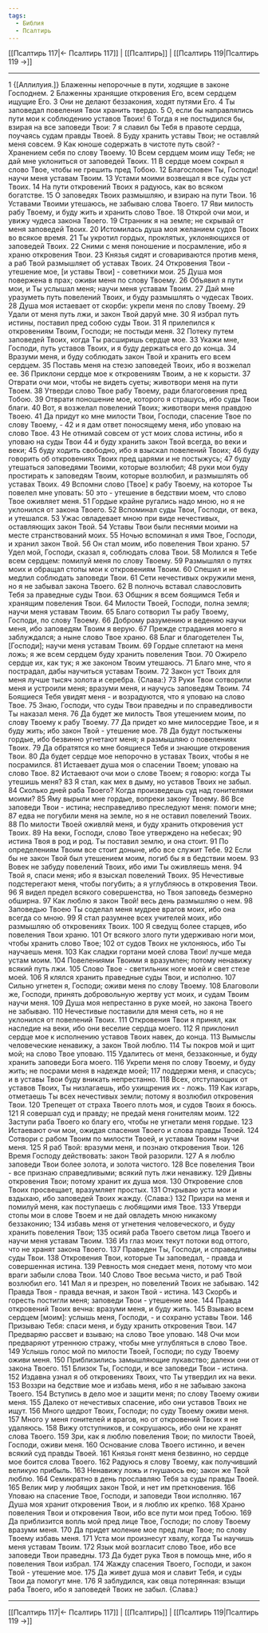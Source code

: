 ```yaml
---
tags:
  - Библия
  - Псалтирь
---
```

[[Псалтирь 117|← Псалтирь 117]] | [[Псалтирь]] | [[Псалтирь 119|Псалтирь 119 →]]

---
1 {[Аллилуия.]} Блаженны непорочные в пути, ходящие в законе Господнем.
2 Блаженны хранящие откровения Его, всем сердцем ищущие Его.
3 Они не делают беззакония, ходят путями Его.
4 Ты заповедал повеления Твои хранить твердо.
5 О, если бы направлялись пути мои к соблюдению уставов Твоих!
6 Тогда я не постыдился бы, взирая на все заповеди Твои:
7 я славил бы Тебя в правоте сердца, поучаясь судам правды Твоей.
8 Буду хранить уставы Твои; не оставляй меня совсем.
9 Как юноше содержать в чистоте путь свой? - Хранением себя по слову Твоему.
10 Всем сердцем моим ищу Тебя; не дай мне уклониться от заповедей Твоих.
11 В сердце моем сокрыл я слово Твое, чтобы не грешить пред Тобою.
12 Благословен Ты, Господи! научи меня уставам Твоим.
13 Устами моими возвещал я все суды уст Твоих.
14 На пути откровений Твоих я радуюсь, как во всяком богатстве.
15 О заповедях Твоих размышляю, и взираю на пути Твои.
16 Уставами Твоими утешаюсь, не забываю слова Твоего.
17 Яви милость рабу Твоему, и буду жить и хранить слово Твое.
18 Открой очи мои, и увижу чудеса закона Твоего.
19 Странник я на земле; не скрывай от меня заповедей Твоих.
20 Истомилась душа моя желанием судов Твоих во всякое время.
21 Ты укротил гордых, проклятых, уклоняющихся от заповедей Твоих.
22 Сними с меня поношение и посрамление, ибо я храню откровения Твои.
23 Князья сидят и сговариваются против меня, а раб Твой размышляет об уставах Твоих.
24 Откровения Твои - утешение мое, [и уставы Твои] - советники мои.
25 Душа моя повержена в прах; оживи меня по слову Твоему.
26 Объявил я пути мои, и Ты услышал меня; научи меня уставам Твоим.
27 Дай мне уразуметь путь повелений Твоих, и буду размышлять о чудесах Твоих.
28 Душа моя истаевает от скорби: укрепи меня по слову Твоему.
29 Удали от меня путь лжи, и закон Твой даруй мне.
30 Я избрал путь истины, поставил пред собою суды Твои.
31 Я прилепился к откровениям Твоим, Господи; не постыди меня.
32 Потеку путем заповедей Твоих, когда Ты расширишь сердце мое.
33 Укажи мне, Господи, путь уставов Твоих, и я буду держаться его до конца.
34 Вразуми меня, и буду соблюдать закон Твой и хранить его всем сердцем.
35 Поставь меня на стезю заповедей Твоих, ибо я возжелал ее.
36 Приклони сердце мое к откровениям Твоим, а не к корысти.
37 Отврати очи мои, чтобы не видеть суеты; животвори меня на пути Твоем.
38 Утверди слово Твое рабу Твоему, ради благоговения пред Тобою.
39 Отврати поношение мое, которого я страшусь, ибо суды Твои благи.
40 Вот, я возжелал повелений Твоих; животвори меня правдою Твоею.
41 Да придут ко мне милости Твои, Господи, спасение Твое по слову Твоему, -
42 и я дам ответ поносящему меня, ибо уповаю на слово Твое.
43 Не отнимай совсем от уст моих слова истины, ибо я уповаю на суды Твои
44 и буду хранить закон Твой всегда, во веки и веки;
45 буду ходить свободно, ибо я взыскал повелений Твоих;
46 буду говорить об откровениях Твоих пред царями и не постыжусь;
47 буду утешаться заповедями Твоими, которые возлюбил;
48 руки мои буду простирать к заповедям Твоим, которые возлюбил, и размышлять об уставах Твоих.
49 Вспомни слово [Твое] к рабу Твоему, на которое Ты повелел мне уповать:
50 это - утешение в бедствии моем, что слово Твое оживляет меня.
51 Гордые крайне ругались надо мною, но я не уклонился от закона Твоего.
52 Вспоминал суды Твои, Господи, от века, и утешался.
53 Ужас овладевает мною при виде нечестивых, оставляющих закон Твой.
54 Уставы Твои были песнями моими на месте странствований моих.
55 Ночью вспоминал я имя Твое, Господи, и хранил закон Твой.
56 Он стал моим, ибо повеления Твои храню.
57 Удел мой, Господи, сказал я, соблюдать слова Твои.
58 Молился я Тебе всем сердцем: помилуй меня по слову Твоему.
59 Размышлял о путях моих и обращал стопы мои к откровениям Твоим.
60 Спешил и не медлил соблюдать заповеди Твои.
61 Сети нечестивых окружили меня, но я не забывал закона Твоего.
62 В полночь вставал славословить Тебя за праведные суды Твои.
63 Общник я всем боящимся Тебя и хранящим повеления Твои.
64 Милости Твоей, Господи, полна земля; научи меня уставам Твоим.
65 Благо сотворил Ты рабу Твоему, Господи, по слову Твоему.
66 Доброму разумению и ведению научи меня, ибо заповедям Твоим я верую.
67 Прежде страдания моего я заблуждался; а ныне слово Твое храню.
68 Благ и благодетелен Ты, [Господи]; научи меня уставам Твоим.
69 Гордые сплетают на меня ложь; я же всем сердцем буду хранить повеления Твои.
70 Ожирело сердце их, как тук; я же законом Твоим утешаюсь.
71 Благо мне, что я пострадал, дабы научиться уставам Твоим.
72 Закон уст Твоих для меня лучше тысяч золота и серебра. {Слава:}
73 Руки Твои сотворили меня и устроили меня; вразуми меня, и научусь заповедям Твоим.
74 Боящиеся Тебя увидят меня - и возрадуются, что я уповаю на слово Твое.
75 Знаю, Господи, что суды Твои праведны и по справедливости Ты наказал меня.
76 Да будет же милость Твоя утешением моим, по слову Твоему к рабу Твоему.
77 Да придет ко мне милосердие Твое, и я буду жить; ибо закон Твой - утешение мое.
78 Да будут постыжены гордые, ибо безвинно угнетают меня; я размышляю о повелениях Твоих.
79 Да обратятся ко мне боящиеся Тебя и знающие откровения Твои.
80 Да будет сердце мое непорочно в уставах Твоих, чтобы я не посрамился.
81 Истаевает душа моя о спасении Твоем; уповаю на слово Твое.
82 Истаевают очи мои о слове Твоем; я говорю: когда Ты утешишь меня?
83 Я стал, как мех в дыму, но уставов Твоих не забыл.
84 Сколько дней раба Твоего? Когда произведешь суд над гонителями моими?
85 Яму вырыли мне гордые, вопреки закону Твоему.
86 Все заповеди Твои - истина; несправедливо преследуют меня: помоги мне;
87 едва не погубили меня на земле, но я не оставил повелений Твоих.
88 По милости Твоей оживляй меня, и буду хранить откровения уст Твоих.
89 На веки, Господи, слово Твое утверждено на небесах;
90 истина Твоя в род и род. Ты поставил землю, и она стоит.
91 По определениям Твоим все стоит доныне, ибо все служит Тебе.
92 Если бы не закон Твой был утешением моим, погиб бы я в бедствии моем.
93 Вовек не забуду повелений Твоих, ибо ими Ты оживляешь меня.
94 Твой я, спаси меня; ибо я взыскал повелений Твоих.
95 Нечестивые подстерегают меня, чтобы погубить; а я углубляюсь в откровения Твои.
96 Я видел предел всякого совершенства, но Твоя заповедь безмерно обширна.
97 Как люблю я закон Твой! весь день размышляю о нем.
98 Заповедью Твоею Ты соделал меня мудрее врагов моих, ибо она всегда со мною.
99 Я стал разумнее всех учителей моих, ибо размышляю об откровениях Твоих.
100 Я сведущ более старцев, ибо повеления Твои храню.
101 От всякого злого пути удерживаю ноги мои, чтобы хранить слово Твое;
102 от судов Твоих не уклоняюсь, ибо Ты научаешь меня.
103 Как сладки гортани моей слова Твои! лучше меда устам моим.
104 Повелениями Твоими я вразумлен; потому ненавижу всякий путь лжи.
105 Слово Твое - светильник ноге моей и свет стезе моей.
106 Я клялся хранить праведные суды Твои, и исполню.
107 Сильно угнетен я, Господи; оживи меня по слову Твоему.
108 Благоволи же, Господи, принять добровольную жертву уст моих, и судам Твоим научи меня.
109 Душа моя непрестанно в руке моей, но закона Твоего не забываю.
110 Нечестивые поставили для меня сеть, но я не уклонился от повелений Твоих.
111 Откровения Твои я принял, как наследие на веки, ибо они веселие сердца моего.
112 Я приклонил сердце мое к исполнению уставов Твоих навек, до конца.
113 Вымыслы человеческие ненавижу, а закон Твой люблю.
114 Ты покров мой и щит мой; на слово Твое уповаю.
115 Удалитесь от меня, беззаконные, и буду хранить заповеди Бога моего.
116 Укрепи меня по слову Твоему, и буду жить; не посрами меня в надежде моей;
117 поддержи меня, и спасусь; и в уставы Твои буду вникать непрестанно.
118 Всех, отступающих от уставов Твоих, Ты низлагаешь, ибо ухищрения их - ложь.
119 Как изгарь, отметаешь Ты всех нечестивых земли; потому я возлюбил откровения Твои.
120 Трепещет от страха Твоего плоть моя, и судов Твоих я боюсь.
121 Я совершал суд и правду; не предай меня гонителям моим.
122 Заступи раба Твоего ко благу его, чтобы не угнетали меня гордые.
123 Истаевают очи мои, ожидая спасения Твоего и слова правды Твоей.
124 Сотвори с рабом Твоим по милости Твоей, и уставам Твоим научи меня.
125 Я раб Твой: вразуми меня, и познаю откровения Твои.
126 Время Господу действовать: закон Твой разорили.
127 А я люблю заповеди Твои более золота, и золота чистого.
128 Все повеления Твои - все признаю справедливыми; всякий путь лжи ненавижу.
129 Дивны откровения Твои; потому хранит их душа моя.
130 Откровение слов Твоих просвещает, вразумляет простых.
131 Открываю уста мои и вздыхаю, ибо заповедей Твоих жажду. {Слава:}
132 Призри на меня и помилуй меня, как поступаешь с любящими имя Твое.
133 Утверди стопы мои в слове Твоем и не дай овладеть мною никакому беззаконию;
134 избавь меня от угнетения человеческого, и буду хранить повеления Твои;
135 осияй раба Твоего светом лица Твоего и научи меня уставам Твоим.
136 Из глаз моих текут потоки вод оттого, что не хранят закона Твоего.
137 Праведен Ты, Господи, и справедливы суды Твои.
138 Откровения Твои, которые Ты заповедал, - правда и совершенная истина.
139 Ревность моя снедает меня, потому что мои враги забыли слова Твои.
140 Слово Твое весьма чисто, и раб Твой возлюбил его.
141 Мал я и презрен, но повелений Твоих не забываю.
142 Правда Твоя - правда вечная, и закон Твой - истина.
143 Скорбь и горесть постигли меня; заповеди Твои - утешение мое.
144 Правда откровений Твоих вечна: вразуми меня, и буду жить.
145 Взываю всем сердцем [моим]: услышь меня, Господи, - и сохраню уставы Твои.
146 Призываю Тебя: спаси меня, и буду хранить откровения Твои.
147 Предваряю рассвет и взываю; на слово Твое уповаю.
148 Очи мои предваряют утреннюю стражу, чтобы мне углубляться в слово Твое.
149 Услышь голос мой по милости Твоей, Господи; по суду Твоему оживи меня.
150 Приблизились замышляющие лукавство; далеки они от закона Твоего.
151 Близок Ты, Господи, и все заповеди Твои - истина.
152 Издавна узнал я об откровениях Твоих, что Ты утвердил их на веки.
153 Воззри на бедствие мое и избавь меня, ибо я не забываю закона Твоего.
154 Вступись в дело мое и защити меня; по слову Твоему оживи меня.
155 Далеко от нечестивых спасение, ибо они уставов Твоих не ищут.
156 Много щедрот Твоих, Господи; по суду Твоему оживи меня.
157 Много у меня гонителей и врагов, но от откровений Твоих я не удаляюсь.
158 Вижу отступников, и сокрушаюсь, ибо они не хранят слова Твоего.
159 Зри, как я люблю повеления Твои; по милости Твоей, Господи, оживи меня.
160 Основание слова Твоего истинно, и вечен всякий суд правды Твоей.
161 Князья гонят меня безвинно, но сердце мое боится слова Твоего.
162 Радуюсь я слову Твоему, как получивший великую прибыль.
163 Ненавижу ложь и гнушаюсь ею; закон же Твой люблю.
164 Семикратно в день прославляю Тебя за суды правды Твоей.
165 Велик мир у любящих закон Твой, и нет им преткновения.
166 Уповаю на спасение Твое, Господи, и заповеди Твои исполняю.
167 Душа моя хранит откровения Твои, и я люблю их крепко.
168 Храню повеления Твои и откровения Твои, ибо все пути мои пред Тобою.
169 Да приблизится вопль мой пред лице Твое, Господи; по слову Твоему вразуми меня.
170 Да придет моление мое пред лице Твое; по слову Твоему избавь меня.
171 Уста мои произнесут хвалу, когда Ты научишь меня уставам Твоим.
172 Язык мой возгласит слово Твое, ибо все заповеди Твои праведны.
173 Да будет рука Твоя в помощь мне, ибо я повеления Твои избрал.
174 Жажду спасения Твоего, Господи, и закон Твой - утешение мое.
175 Да живет душа моя и славит Тебя, и суды Твои да помогут мне.
176 Я заблудился, как овца потерянная: взыщи раба Твоего, ибо я заповедей Твоих не забыл. {Слава:}

---
[[Псалтирь 117|← Псалтирь 117]] | [[Псалтирь]] | [[Псалтирь 119|Псалтирь 119 →]]